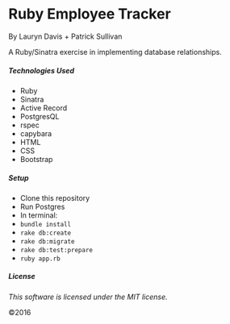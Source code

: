 # Ruby Employee Tracker 

By Lauryn Davis + Patrick Sullivan 

A Ruby/Sinatra exercise in implementing database relationships. 

##### Technologies Used

* Ruby
* Sinatra
* Active Record
* PostgresQL
* rspec
* capybara
* HTML
* CSS
* Bootstrap

##### Setup

* Clone this repository
* Run Postgres
* In terminal:
* `bundle install`
* `rake db:create`
* `rake db:migrate`
* `rake db:test:prepare`
* `ruby app.rb`

##### License

*This software is licensed under the MIT license.*

&copy;2016
